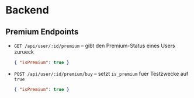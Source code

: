 # Backend

## Premium Endpoints

* `GET /api/user/:id/premium` – gibt den Premium-Status eines Users zurueck
  ```json
  { "isPremium": true }
  ```
* `POST /api/user/:id/premium/buy` – setzt `is_premium` fuer Testzwecke auf `true`
  ```json
  { "isPremium": true }
  ```

